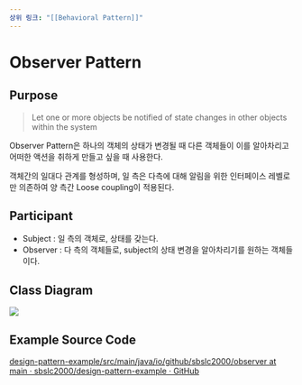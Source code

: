 ```yaml
---
상위 링크: "[[Behavioral Pattern]]"
---
```

# Observer Pattern

## Purpose
> Let one or more objects be notified of state changes in other objects within the system

Observer Pattern은 하나의 객체의 상태가 변경될 때 다른 객체들이 이를 알아차리고 어떠한 액션을 취하게 만들고 싶을 때 사용한다. 

객체간의 일대다 관계를 형성하며, 일 측은 다측에 대해 알림을 위한 인터페이스 레벨로만 의존하여 양 측간 Loose coupling이 적용된다.

## Participant
* Subject : 일 측의 객체로, 상태를 갖는다.
* Observer : 다 측의 객체들로, subject의 상태 변경을 알아차리기를 원하는 객체들이다.

## Class Diagram
![](https://i.imgur.com/j8CHXLf.png)

## Example Source Code
[design-pattern-example/src/main/java/io/github/sbslc2000/observer at main · sbslc2000/design-pattern-example · GitHub](https://github.com/sbslc2000/design-pattern-example/tree/main/src/main/java/io/github/sbslc2000/observer)